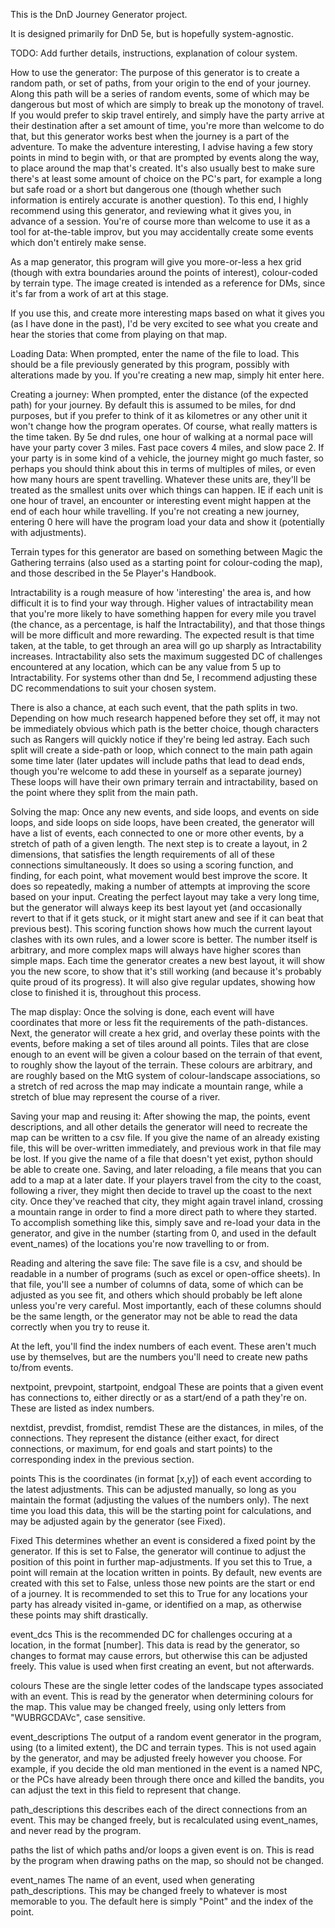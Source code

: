 This is the DnD Journey Generator project.

It is designed primarily for DnD 5e, but is hopefully system-agnostic.

TODO: Add further details, instructions, explanation of colour system.

How to use the generator:
The purpose of this generator is to create a random path, or set of paths, from your origin to the end of your journey.
Along this path will be a series of random events, some of which may be dangerous but most of which are simply to break up the monotony of travel.
If you would prefer to skip travel entirely, and simply have the party arrive at their destination after a set amount of time, you're more than welcome to do that, but this generator works best when the journey is a part of the adventure.
To make the adventure interesting, I advise having a few story points in mind to begin with, or that are prompted by events along the way, to place around the map that's created.
It's also usually best to make sure there's at least some amount of choice on the PC's part, for example a long but safe road or a short but dangerous one (though whether such information is entirely accurate is another question).
To this end, I highly recommend using this generator, and reviewing what it gives you, in advance of a session. 
You're of course more than welcome to use it as a tool for at-the-table improv, but you may accidentally create some events which don't entirely make sense.

As a map generator, this program will give you more-or-less a hex grid (though with extra boundaries around the points of interest), colour-coded by terrain type.
The image created is intended as a reference for DMs, since it's far from a work of art at this stage.

If you use this, and create more interesting maps based on what it gives you (as I have done in the past), I'd be very excited to see what you create and hear the stories that come from playing on that map.

Loading Data:
When prompted, enter the name of the file to load. This should be a file previously generated by this program, possibly with alterations made by you.
If you're creating a new map, simply hit enter here.


Creating a journey:
When prompted, enter the distance (of the expected path) for your journey. 
By default this is assumed to be miles, for dnd purposes, but if you prefer to think of it as kilometres or any other unit it won't change how the program operates.
Of course, what really matters is the time taken. By 5e dnd rules, one hour of walking at a normal pace will have your party cover 3 miles. Fast pace covers 4 miles, and  slow pace 2. 
If your party is in some kind of a vehicle, the journey might go much faster, so perhaps you should think about this in terms of multiples of miles, or even how many hours are spent travelling.
Whatever these units are, they'll be treated as the smallest units over which things can happen. IE if each unit is one hour of travel, an encounter or interesting event might happen at the end of each hour while travelling.
If you're not creating a new journey, entering 0 here will have the program load your data and show it (potentially with adjustments).

Terrain types for this generator are based on something between Magic the Gathering terrains (also used as a starting point for colour-coding the map), and those described in the 5e Player's Handbook.

Intractability is a rough measure of how 'interesting' the area is, and how difficult it is to find your way through.
Higher values of intractability mean that you're more likely to have something happen for every mile you travel (the chance, as a percentage, is half the Intractability), and that those things will be more difficult and more rewarding.
The expected result is that time taken, at the table, to get through an area will go up sharply as Intractability increases.
Intractability also sets the maximum suggested DC of challenges encountered at any location, which can be any value from 5 up to Intractability. 
For systems other than dnd 5e, I recommend adjusting these DC recommendations to suit your chosen system.

There is also a chance, at each such event, that the path splits in two.
Depending on how much research happened before they set off, it may not be immediately obvious which path is the better choice, though characters such as Rangers will quickly notice if they're being led astray.
Each such split will create a side-path or loop, which connect to the main path again some time later (later updates will include paths that lead to dead ends, though you're welcome to add these in yourself as a separate journey)
These loops will have their own primary terrain and intractability, based on the point where they split from the main path.

Solving the map:
Once any new events, and side loops, and events on side loops, and side loops on side loops, have been created, the generator will have a list of events, each connected to one or more other events, by a stretch of path of a given length.
The next step is to create a layout, in 2 dimensions, that satisfies the length requirements of all of these connections simultaneously.
It does so using a scoring function, and finding, for each point, what movement would best improve the score.
It does so repeatedly, making a number of attempts at improving the score based on your input. 
Creating the perfect layout may take a very long time, but the generator will always keep its best layout yet (and occasionally revert to that if it gets stuck, or it might start anew and see if it can beat that previous best).
This scoring function shows how much the current layout clashes with its own rules, and a lower score is better.
The number itself is arbitrary, and more complex maps will always have higher scores than simple maps.
Each time the generator creates a new best layout, it will show you the new score, to show that it's still working (and because it's probably quite proud of its progress).
It will also give regular updates, showing how close to finished it is, throughout this process.

The map display:
Once the solving is done, each event will have coordinates that more or less fit the requirements of the path-distances.
Next, the generator will create a hex grid, and overlay these points with the events, before making a set of tiles around all points.
Tiles that are close enough to an event will be given a colour based on the terrain of that event, to roughly show the layout of the terrain.
These colours are arbitrary, and are roughly based on the MtG system of colour-landscape associations, so a stretch of red across the map may indicate a mountain range, while a stretch of blue may represent the course of a river.


Saving your map and reusing it:
After showing the map, the points, event descriptions, and all other details the generator will need to recreate the map can be written to a csv file.
If you give the name of an already existing file, this will be over-written immediately, and previous work in that file may be lost.
If you give the name of a file that doesn't yet exist, python should be able to create one.
Saving, and later reloading, a file means that you can add to a map at a later date.
If your players travel from the city to the coast, following a river, they might then decide to travel up the coast to the next city.
Once they've reached that city, they might again travel inland, crossing a mountain range in order to find a more direct path to where they started.
To accomplish something like this, simply save and re-load your data in the generator, and give in the number (starting from 0, and used in the default event_names) of the locations you're now travelling to or from.

Reading and altering the save file:
The save file is a csv, and should be readable in a number of programs (such as excel or open-office sheets).
In that file, you'll see a number of columns of data, some of which can be adjusted as you see fit, and others which should probably be left alone unless you're very careful.
Most importantly, each of these columns should be the same length, or the generator may not be able to read the data correctly when you try to reuse it.

At the left, you'll find the index numbers of each event. 
These aren't much use by themselves, but are the numbers you'll need to create new paths to/from events.

nextpoint, prevpoint, startpoint, endgoal
These are points that a given event has connections to, either directly or as a start/end of a path they're on.
These are listed as index numbers.

nextdist, prevdist, fromdist, remdist
These are the distances, in miles, of the connections.
They represent the distance (either exact, for direct connections, or maximum, for end goals and start points) to the corresponding index in the previous section.

points
This is the coordinates (in format [x,y]) of each event according to the latest adjustments.
This can be adjusted manually, so long as you maintain the format (adjusting the values of the numbers only).
The next time you load this data, this will be the starting point for calculations, and may be adjusted again by the generator (see Fixed).

Fixed
This determines whether an event is considered a fixed point by the generator.
If this is set to False, the generator will continue to adjust the position of this point in further map-adjustments.
If you set this to True, a point will remain at the location written in points.
By default, new events are created with this set to False, unless those new points are the start or end of a journey.
It is recommended to set this to True for any locations your party has already visited in-game, or identified on a map, as otherwise these points may shift drastically.

event_dcs
This is the recommended DC for challenges occuring at a location, in the format [number].
This data is read by the generator, so changes to format may cause errors, but otherwise this can be adjusted freely.
This value is used when first creating an event, but not afterwards.

colours
These are the single letter codes of the landscape types associated with an event.
This is read by the generator when determining colours for the map.
This value may be changed freely, using only letters from "WUBRGCDAVc", case sensitive.

event_descriptions
The output of a random event generator in the program, using (to a limited extent), the DC and terrain types.
This is not used again by the generator, and may be adjusted freely however you choose.
For example, if you decide the old man mentioned in the event is a named NPC, or the PCs have already been through there once and killed the bandits, you can adjust the text in this field to represent that change.

path_descriptions
this describes each of the direct connections from an event.
This may be changed freely, but is recalculated using event_names, and never read by the program.

paths
the list of which paths and/or loops a given event is on.
This is read by the program when drawing paths on the map, so should not be changed.

event_names
The name of an event, used when generating path_descriptions.
This may be changed freely to whatever is most memorable to you.
The default here is simply "Point" and the index of the point.